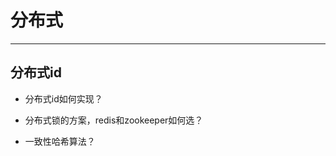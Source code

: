 # <a name="top">分布式</a>





----

##  <a name="id">分布式id</a>

+ 分布式id如何实现？





+ 分布式锁的方案，redis和zookeeper如何选？



+ 一致性哈希算法？